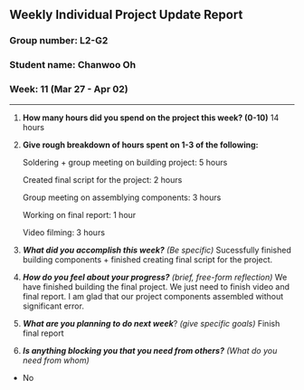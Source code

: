## Weekly Individual Project Update Report
### Group number: L2-G2
### Student name: Chanwoo Oh
### Week: 11 (Mar 27 - Apr 02)
___
1. **How many hours did you spend on the project this week? (0-10)**
   14 hours
2. **Give rough breakdown of hours spent on 1-3 of the following:**
   
   Soldering + group meeting on building project: 5 hours

   Created final script for the project: 2 hours

   Group meeting on assemblying components: 3 hours

   Working on final report: 1 hour

   Video filming: 3 hours
   
4. ***What did you accomplish this week?*** _(Be specific)_
    Sucessfully finished building components + finished creating final script for the project.
6. ***How do you feel about your progress?*** _(brief, free-form reflection)_
   We have finished building the final project. We just need to finish video and final report. I am glad that our project components assembled without significant error.
7. ***What are you planning to do next week***? _(give specific goals)_
   Finish final report
8. ***Is anything blocking you that you need from others?*** _(What do you need from whom)_
  - No
